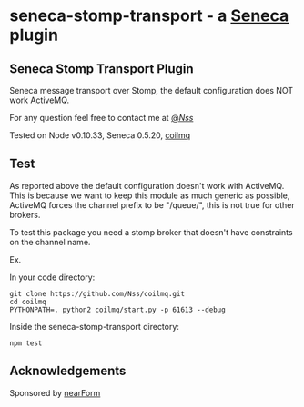 seneca-stomp-transport - a [Seneca](http://senecajs.org) plugin
======================================================

## Seneca Stomp Transport Plugin

Seneca message transport over Stomp, the default configuration does NOT work ActiveMQ.

For any question feel free to contact me at [@_Nss_](http://twitter.com/_Nss_)

Tested on Node v0.10.33, Seneca 0.5.20, [coilmq](https://github.com/Nss/coilmq)



## Test

As reported above the default configuration doesn't work with ActiveMQ.
This is because we want to keep this module as much generic as possible, ActiveMQ forces the channel prefix to be "/queue/", this is not true for other brokers.

To test this package you need a stomp broker that doesn't have constraints on the channel name.

Ex.

In your code directory:

```
git clone https://github.com/Nss/coilmq.git
cd coilmq
PYTHONPATH=. python2 coilmq/start.py -p 61613 --debug
```

Inside the seneca-stomp-transport directory:

```
npm test
```

## Acknowledgements

Sponsored by [nearForm](http://www.nearform.com/)